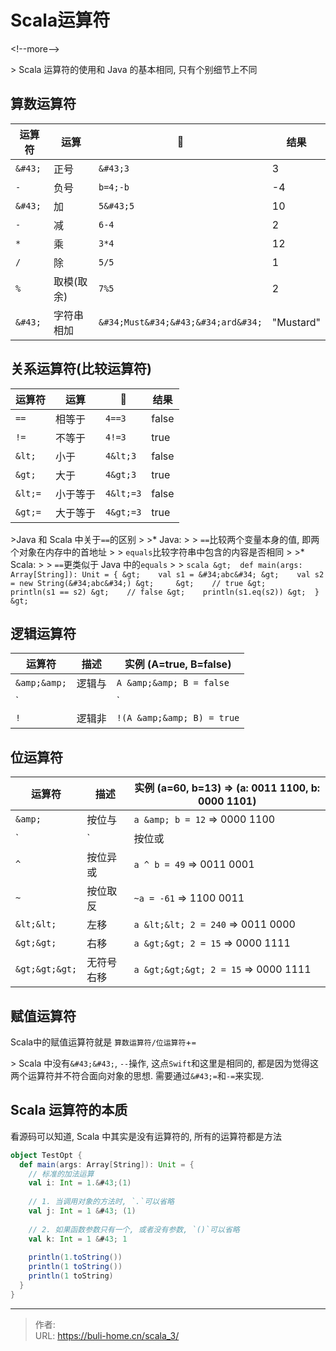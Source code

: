 # Scala运算符


&lt;!--more--&gt;



&gt; Scala 运算符的使用和 Java 的基本相同, 只有个别细节上不同



## 算数运算符

| 运算符 | 运算       | 🌰              | 结果      |
| ------ | ---------- | -------------- | --------- |
| `&#43;`    | 正号       | `&#43;3`           | 3         |
| `-`    | 负号       | `b=4;-b`       | -4        |
| `&#43;`    | 加         | `5&#43;5`          | 10        |
| `-`    | 减         | `6-4`          | 2         |
| `*`    | 乘         | `3*4`          | 12        |
| `/`    | 除         | `5/5`          | 1         |
| `%`    | 取模(取余) | `7%5`          | 2         |
| `&#43;`    | 字符串相加 | `&#34;Must&#34;&#43;&#34;ard&#34;` | &#34;Mustard&#34; |



## 关系运算符(比较运算符)

| 运算符 | 运算     | 🌰      | 结果  |
| ------ | -------- | ------ | ----- |
| `==`   | 相等于   | `4==3` | false |
| `!=`   | 不等于   | `4!=3` | true  |
| `&lt;`    | 小于     | `4&lt;3`  | false |
| `&gt;`    | 大于     | `4&gt;3`  | true  |
| `&lt;=`   | 小于等于 | `4&lt;=3` | false |
| `&gt;=`   | 大于等于 | `4&gt;=3` | true  |

&gt;Java 和 Scala 中关于`==`的区别
&gt;
&gt;* Java: 
&gt;
&gt;  `==`比较两个变量本身的值, 即两个对象在内存中的首地址
&gt;
&gt;  `equals`比较字符串中包含的内容是否相同
&gt;
&gt;* Scala: 
&gt;
&gt;  `==`更类似于 Java 中的`equals`
&gt;
&gt;  ```scala
&gt;  def main(args: Array[String]): Unit = {
&gt;    val s1 = &#34;abc&#34;
&gt;    val s2 = new String(&#34;abc&#34;)
&gt;    
&gt;    // true
&gt;    println(s1 == s2)
&gt;    // false
&gt;    println(s1.eq(s2))
&gt;  }
&gt;  ```



## 逻辑运算符

| 运算符 | 描述   | 实例 (A=true, B=false) |
| ------ | ------ | ---------------------- |
| `&amp;&amp;`   | 逻辑与 | `A &amp;&amp; B = false`       |
| `||`   | 逻辑或 | `A || B = true`        |
| `!`    | 逻辑非 | `!(A &amp;&amp; B) = true`     |



## 位运算符

| 运算符 | 描述       | 实例 (a=60, b=13) =&gt; (a: 0011 1100, b: 0000 1101) |
| ------ | ---------- | ------------------------------------------------- |
| `&amp;`    | 按位与     | `a &amp; b = 12` =&gt; 0000 1100                         |
| `|`    | 按位或     | `a | b = 61` =&gt; 0011 1101                         |
| `^`    | 按位异或   | `a ^ b = 49` =&gt; 0011 0001                         |
| `~`    | 按位取反   | `~a = -61` =&gt; 1100 0011                           |
| `&lt;&lt;`   | 左移       | `a &lt;&lt; 2 = 240` =&gt; 0011 0000                       |
| `&gt;&gt;`   | 右移       | `a &gt;&gt; 2 = 15` =&gt; 0000 1111                        |
| `&gt;&gt;&gt;`  | 无符号右移 | `a &gt;&gt;&gt; 2 = 15` =&gt; 0000 1111                       |



## 赋值运算符

Scala中的赋值运算符就是 `算数运算符/位运算符`&#43;`=`

&gt; Scala 中没有`&#43;&#43;`, `--`操作, 这点`Swift`和这里是相同的, 都是因为觉得这两个运算符并不符合面向对象的思想. 需要通过`&#43;=`和`-=`来实现. 



## Scala 运算符的本质

看源码可以知道, Scala 中其实是没有运算符的, 所有的运算符都是方法

```Scala
object TestOpt {
  def main(args: Array[String]): Unit = {
    // 标准的加法运算
    val i: Int = 1.&#43;(1)
    
    // 1. 当调用对象的方法时, `.`可以省略
    val j: Int = 1 &#43; (1)
    
    // 2. 如果函数参数只有一个, 或者没有参数, `()`可以省略
    val k: Int = 1 &#43; 1
    
    println(1.toString())
    println(1 toString())
    println(1 toString)
  }
}
```



---

> 作者:   
> URL: https://buli-home.cn/scala_3/  

